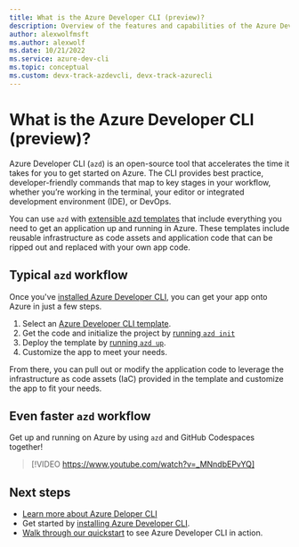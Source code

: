 ```yaml
---
title: What is the Azure Developer CLI (preview)?
description: Overview of the features and capabilities of the Azure Developer CLI that helps developers be more productive when building and deploying apps to Azure.
author: alexwolfmsft
ms.author: alexwolf
ms.date: 10/21/2022
ms.service: azure-dev-cli
ms.topic: conceptual
ms.custom: devx-track-azdevcli, devx-track-azurecli
---
```


# What is the Azure Developer CLI (preview)?

Azure Developer CLI (`azd`) is an open-source tool that accelerates the time it takes for you to get started on Azure. The CLI provides best practice, developer-friendly commands that map to key stages in your workflow, whether you’re working in the terminal, your editor or integrated development environment (IDE), or DevOps.

You can use `azd` with [extensible azd templates](#azure-developer-cli-templates) that include everything you need to get an application up and running in Azure. These templates include reusable infrastructure as code assets and application code that can be ripped out and replaced with your own app code.

## Typical `azd` workflow

Once you've [installed Azure Developer CLI](./install-azd.md), you can get your app onto Azure in just a few steps.

1. Select an [Azure Developer CLI template](./azd-templates.md#choose-a-template).
2. Get the code and initialize the project by [running `azd init`](./get-started.md)
3. Deploy the template by [running `azd up`](./get-started.md).
4. Customize the app to meet your needs.

From there, you can pull out or modify the application code to leverage the infrastructure as code assets (IaC) provided in the template and customize the app to fit your needs.

## Even faster `azd` workflow

Get up and running on Azure by using `azd` and GitHub Codespaces together!
> [!VIDEO https://www.youtube.com/watch?v=_MNndbEPvYQ]

## Next steps
- [Learn more about Azure Deloper CLI](./more-azd-info.md)
- Get started by [installing Azure Developer CLI](./install-azd.md).
- [Walk through our quickstart](./get-started.md) to see Azure Developer CLI in action.
